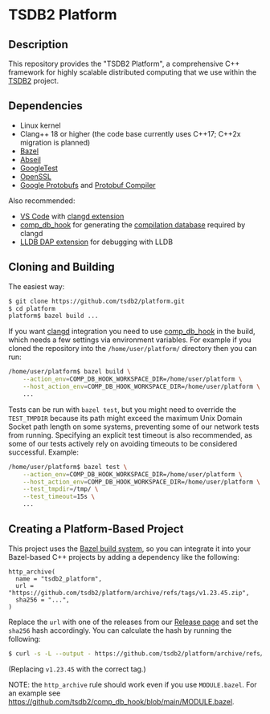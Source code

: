 # TSDB2 Platform

## Description

This repository provides the "TSDB2 Platform", a comprehensive C++ framework for highly scalable
distributed computing that we use within the [TSDB2][tsdb2] project.

## Dependencies

- Linux kernel
- Clang++ 18 or higher (the code base currently uses C++17; C++2x migration is planned)
- [Bazel][bazel]
- [Abseil][abseil]
- [GoogleTest][googletest]
- [OpenSSL][openssl]
- [Google Protobufs][protobufs] and [Protobuf Compiler][protoc]

Also recommended:

- [VS Code][vscode] with [clangd extension][clangd]
- [comp_db_hook][comp_db_hook] for generating the [compilation database][compilation-database]
  required by clangd
- [LLDB DAP extension][lldb-dap] for debugging with LLDB

## Cloning and Building

The easiest way:

```sh
$ git clone https://github.com/tsdb2/platform.git
$ cd platform
platform$ bazel build ...
```

If you want [clangd][clangd] integration you need to use [comp_db_hook][comp_db_hook] in the build,
which needs a few settings via environment variables. For example if you cloned the repository into
the `/home/user/platform/` directory then you can run:

```sh
/home/user/platform$ bazel build \
    --action_env=COMP_DB_HOOK_WORKSPACE_DIR=/home/user/platform \
    --host_action_env=COMP_DB_HOOK_WORKSPACE_DIR=/home/user/platform \
    ...
```

Tests can be run with `bazel test`, but you might need to override the `TEST_TMPDIR` because its
path might exceed the maximum Unix Domain Socket path length on some systems, preventing some
of our network tests from running. Specifying an explicit test timeout is also recommended, as some
of our tests actively rely on avoiding timeouts to be considered successful. Example:

```sh
/home/user/platform$ bazel test \
    --action_env=COMP_DB_HOOK_WORKSPACE_DIR=/home/user/platform \
    --host_action_env=COMP_DB_HOOK_WORKSPACE_DIR=/home/user/platform \
    --test_tmpdir=/tmp/ \
    --test_timeout=15s \
    ...
```

## Creating a Platform-Based Project

This project uses the [Bazel build system][bazel], so you can integrate it into your Bazel-based C++
projects by adding a dependency like the following:

```bzl
http_archive(
  name = "tsdb2_platform",
  url = "https://github.com/tsdb2/platform/archive/refs/tags/v1.23.45.zip",
  sha256 = "...",
)
```

Replace the `url` with one of the releases from our [Release page][releases] and set the `sha256`
hash accordingly. You can calculate the hash by running the following:

```sh
$ curl -s -L --output - https://github.com/tsdb2/platform/archive/refs/tags/v1.23.45.zip | sha256sum
```

(Replacing `v1.23.45` with the correct tag.)

NOTE: the `http_archive` rule should work even if you use `MODULE.bazel`. For an example see
https://github.com/tsdb2/comp_db_hook/blob/main/MODULE.bazel.

[abseil]: https://abseil.io/
[bazel]: https://bazel.build/
[clangd]: https://marketplace.visualstudio.com/items?itemName=llvm-vs-code-extensions.vscode-clangd
[comp_db_hook]: https://github.com/tsdb2/comp_db_hook
[compilation-database]: https://clang.llvm.org/docs/JSONCompilationDatabase.html
[googletest]: https://github.com/google/googletest
[lldb-dap]: https://marketplace.visualstudio.com/items?itemName=llvm-vs-code-extensions.lldb-dap
[openssl]: https://openssl-library.org/
[protobufs]: https://protobuf.dev/
[protoc]: https://grpc.io/docs/protoc-installation/
[releases]: https://github.com/tsdb2/platform/releases
[tsdb2]: https://tsdb2.com/
[vscode]: https://code.visualstudio.com/
